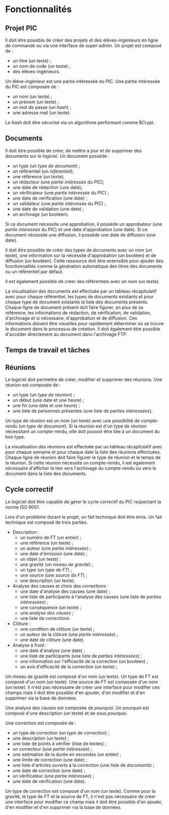 # Fonctionnalités

## Projet PIC

Il doit être possible de créer des projets et des élèves-ingénieurs en ligne de commande ou via une interface de super-admin. Un projet est composé de :

* un titre (un texte) ;
* un nom de code (un texte) ;
* des élèves-ingénieurs.

Un élève-ingénieur est une partie intéressée du PIC. Une partie intéressée du PIC est composée de :

* un nom (un texte) ;
* un prénom (un texte) ;
* un mot de passe (un *hash*) ;
* une adresse mail (un texte).

Le *hash* doit être sécurisé via un algorithme performant comme BCrypt.

## Documents

Il doit être possible de créer, de mettre à jour et de supprimer des documents sur le logiciel. Un document possède :

* un type (un *type de document*) ;
* un référentiel (un *référentiel*);
* une référence (un texte);
* un rédacteur (une *partie intéressée* du PIC);
* une date de rédaction (une date);
* un vérificateur (une *partie intéressée* du PIC) ;
* une date de vérification (une date) ;
* un validateur (une *partie intéressée* du PIC) ;
* une date de validation (une date) ;
* un archivage (un booléen).

Si ce document nécessite une approbation, il possède un approbateur (une *partie intéressée* du PIC) et une date d'approbation (une date). Si ce document nécessite une diffusion, il possède une date de diffusion (une date).

Il doit être possible de créer des types de documents avec un nom (un texte), une information sur la nécessité d'approbation (un booléen) et de diffusion (un booléen). Cette ressource doit être extensible pour ajouter des fonctionnalités comme la génération automatique des titres des documents ou un référentiel par défaut.

Il est également possible de créer des référentiels avec un nom (un texte).

La visualisation des documents est effectuée par un tableau récapitulatif avec pour chaque référentiel, les types de documents existants et pour chaque type de document existants la liste des documents présents. Chaque ligne de document présent doit faire figurer, en plus de sa référence, les informations de rédaction, de vérification, de validation, d'archivage et si nécessaire, d'approbation et de diffusion. Ces informations doivent être visuelles pour rapidement déterminer où se trouve le document dans le processus de création. Il doit également être possible d'accéder directement au document dans l'archivage FTP.

## Temps de travail et tâches



## Réunions

Le logiciel doit permettre de créer, modifier et supprimer des réunions. Une réunion est composée de :

* un type (un *type de réunion*) ;
* un début (une date et une heure) ;
* une fin (une date et une heure) ;
* une liste de personnes présentes (une liste de *parties intéressées*).

Un type de réunion est un nom (un texte) avec une possibilité de compte-rendu (un *type de document*). Si la réunion est d'un type de réunion nécessitant un compte-rendu, elle doit pouvoir être liée à un document du bon type.

La visualisation des réunions est effectuée par un tableau récapitulatif avec pour chaque semaine et pour chaque date la liste des réunions effectuées. Chaque ligne de réunion doit faire figurer le type de réunion et le temps de la réunion. Si cette réunion nécessite un compte-rendu, il est également nécessaire d'afficher le lien vers l'archivage du compte-rendu ou vers le document dans la liste des documents.

## Cycle correctif

Le logiciel doit être capable de gérer le cycle correctif du PIC respectant la norme ISO 9001.

Lors d'un problème durant le projet, un fait technique doit être émis. Un fait technique est composé de trois parties.

* Description :
    * un numéro de FT (un entier) ;
    * une référence (un texte) ;
    * un auteur (une *partie intéressée*) ;
    * une date d'émission (une date) ;
    * un objet (un texte) ;
    * une gravité (un *niveau de gravité*) ;
    * un type (un *type de FT*) ;
    * une source (une *source de FT*) ;
    * une description (un texte).
* Analyse des causes et choix des corrections :
    * une date d'analyse des causes (une date) ;
    * une liste de participants à l'analyse des causes (une liste de *parties intéressées*) ;
    * une conséquence (un texte) ;
    * une *analyse des causes* ;
    * une liste de *corrections*.
* Clôture :
    * une condition de clôture (un texte) ;
    * un auteur de la clôture (une *partie intéressée*) ;
    * une date de clôture (une date).
* Analyse à froid :
    * une date d'analyse (une date) ;
    * une liste de participants (une liste de *parties intéressées*) ;
    * une information sur l'efficacité de la correction (un booléen) ;
    * un avis d'efficacité de la correction (un texte) ;

Un niveau de gravité est composé d'un nom (un texte). Un type de FT est composé d'un nom (un texte). Une source de FT est composée d'un nom (un texte). Il n'est pas nécessaire de créer une interface pour modifier ces champs mais il doit être possible d'en ajouter, d'en modifier et d'en supprimer via la base de données.

Une analyse des causes est composée de *pourquoi*. Un pourquoi est composé d'une description (un texte) et de sous *pourquoi*.

Une correction est composée de :

* un type de correction (un *type de correction*) ;
* une description (un texte) ;
* une liste de points à vérifier (liste de textes) ;
* un correcteur (une *partie intéressée*) ;
* une estimation de la durée en secondes (un entier) ;
* une limite de correction (une date) ;
* une liste d'articles ouverts à la correction (une liste de *documents*) ;
* une date de correction (une date) ;
* un vérificateur (une *partie intéressée*) ;
* une date de vérification (une date).

Un type de correction est composé d'un nom (un texte). Comme pour la gravité, le type de FT et la source de FT, il n'est pas nécessaire de créer une interface pour modifier ce champ mais il doit être possible d'en ajouter, d'en modifier et d'en supprimer via la base de données.
